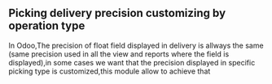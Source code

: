 Picking delivery precision customizing by operation type
--------------------------------------------------------
In Odoo,The precision of float field displayed in delivery is allways the same (same precision used in all the view and reports where the field is displayed),in some cases we want that the precision displayed in specific picking type is customized,this module allow to achieve that 


